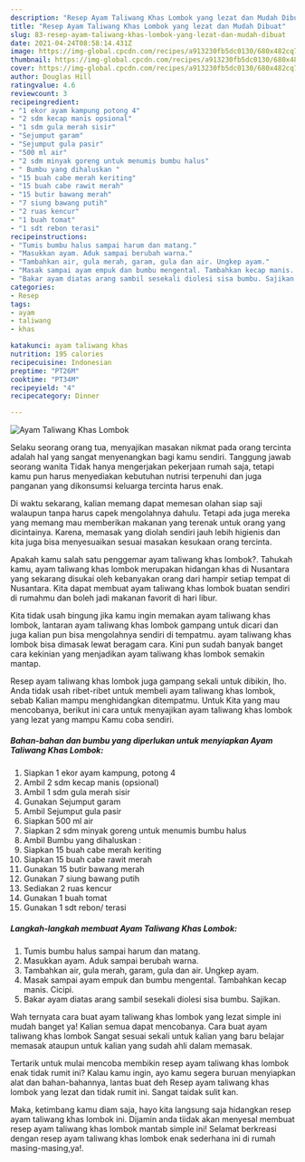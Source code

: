 ```yaml
---
description: "Resep Ayam Taliwang Khas Lombok yang lezat dan Mudah Dibuat"
title: "Resep Ayam Taliwang Khas Lombok yang lezat dan Mudah Dibuat"
slug: 83-resep-ayam-taliwang-khas-lombok-yang-lezat-dan-mudah-dibuat
date: 2021-04-24T08:58:14.431Z
image: https://img-global.cpcdn.com/recipes/a913230fb5dc0130/680x482cq70/ayam-taliwang-khas-lombok-foto-resep-utama.jpg
thumbnail: https://img-global.cpcdn.com/recipes/a913230fb5dc0130/680x482cq70/ayam-taliwang-khas-lombok-foto-resep-utama.jpg
cover: https://img-global.cpcdn.com/recipes/a913230fb5dc0130/680x482cq70/ayam-taliwang-khas-lombok-foto-resep-utama.jpg
author: Douglas Hill
ratingvalue: 4.6
reviewcount: 3
recipeingredient:
- "1 ekor ayam kampung potong 4"
- "2 sdm kecap manis opsional"
- "1 sdm gula merah sisir"
- "Sejumput garam"
- "Sejumput gula pasir"
- "500 ml air"
- "2 sdm minyak goreng untuk menumis bumbu halus"
- " Bumbu yang dihaluskan "
- "15 buah cabe merah keriting"
- "15 buah cabe rawit merah"
- "15 butir bawang merah"
- "7 siung bawang putih"
- "2 ruas kencur"
- "1 buah tomat"
- "1 sdt rebon terasi"
recipeinstructions:
- "Tumis bumbu halus sampai harum dan matang."
- "Masukkan ayam. Aduk sampai berubah warna."
- "Tambahkan air, gula merah, garam, gula dan air. Ungkep ayam."
- "Masak sampai ayam empuk dan bumbu mengental. Tambahkan kecap manis. Cicipi."
- "Bakar ayam diatas arang sambil sesekali diolesi sisa bumbu. Sajikan."
categories:
- Resep
tags:
- ayam
- taliwang
- khas

katakunci: ayam taliwang khas 
nutrition: 195 calories
recipecuisine: Indonesian
preptime: "PT26M"
cooktime: "PT34M"
recipeyield: "4"
recipecategory: Dinner

---
```



![Ayam Taliwang Khas Lombok](https://img-global.cpcdn.com/recipes/a913230fb5dc0130/680x482cq70/ayam-taliwang-khas-lombok-foto-resep-utama.jpg)

Selaku seorang orang tua, menyajikan masakan nikmat pada orang tercinta adalah hal yang sangat menyenangkan bagi kamu sendiri. Tanggung jawab seorang  wanita Tidak hanya mengerjakan pekerjaan rumah saja, tetapi kamu pun harus menyediakan kebutuhan nutrisi terpenuhi dan juga panganan yang dikonsumsi keluarga tercinta harus enak.

Di waktu  sekarang, kalian memang dapat memesan olahan siap saji walaupun tanpa harus capek mengolahnya dahulu. Tetapi ada juga mereka yang memang mau memberikan makanan yang terenak untuk orang yang dicintainya. Karena, memasak yang diolah sendiri jauh lebih higienis dan kita juga bisa menyesuaikan sesuai masakan kesukaan orang tercinta. 



Apakah kamu salah satu penggemar ayam taliwang khas lombok?. Tahukah kamu, ayam taliwang khas lombok merupakan hidangan khas di Nusantara yang sekarang disukai oleh kebanyakan orang dari hampir setiap tempat di Nusantara. Kita dapat membuat ayam taliwang khas lombok buatan sendiri di rumahmu dan boleh jadi makanan favorit di hari libur.

Kita tidak usah bingung jika kamu ingin memakan ayam taliwang khas lombok, lantaran ayam taliwang khas lombok gampang untuk dicari dan juga kalian pun bisa mengolahnya sendiri di tempatmu. ayam taliwang khas lombok bisa dimasak lewat beragam cara. Kini pun sudah banyak banget cara kekinian yang menjadikan ayam taliwang khas lombok semakin mantap.

Resep ayam taliwang khas lombok juga gampang sekali untuk dibikin, lho. Anda tidak usah ribet-ribet untuk membeli ayam taliwang khas lombok, sebab Kalian mampu menghidangkan ditempatmu. Untuk Kita yang mau mencobanya, berikut ini cara untuk menyajikan ayam taliwang khas lombok yang lezat yang mampu Kamu coba sendiri.

<!--inarticleads1-->

##### Bahan-bahan dan bumbu yang diperlukan untuk menyiapkan Ayam Taliwang Khas Lombok:

1. Siapkan 1 ekor ayam kampung, potong 4
1. Ambil 2 sdm kecap manis (opsional)
1. Ambil 1 sdm gula merah sisir
1. Gunakan Sejumput garam
1. Ambil Sejumput gula pasir
1. Siapkan 500 ml air
1. Siapkan 2 sdm minyak goreng untuk menumis bumbu halus
1. Ambil  Bumbu yang dihaluskan :
1. Siapkan 15 buah cabe merah keriting
1. Siapkan 15 buah cabe rawit merah
1. Gunakan 15 butir bawang merah
1. Gunakan 7 siung bawang putih
1. Sediakan 2 ruas kencur
1. Gunakan 1 buah tomat
1. Gunakan 1 sdt rebon/ terasi




<!--inarticleads2-->

##### Langkah-langkah membuat Ayam Taliwang Khas Lombok:

1. Tumis bumbu halus sampai harum dan matang.
1. Masukkan ayam. Aduk sampai berubah warna.
1. Tambahkan air, gula merah, garam, gula dan air. Ungkep ayam.
1. Masak sampai ayam empuk dan bumbu mengental. Tambahkan kecap manis. Cicipi.
1. Bakar ayam diatas arang sambil sesekali diolesi sisa bumbu. Sajikan.




Wah ternyata cara buat ayam taliwang khas lombok yang lezat simple ini mudah banget ya! Kalian semua dapat mencobanya. Cara buat ayam taliwang khas lombok Sangat sesuai sekali untuk kalian yang baru belajar memasak ataupun untuk kalian yang sudah ahli dalam memasak.

Tertarik untuk mulai mencoba membikin resep ayam taliwang khas lombok enak tidak rumit ini? Kalau kamu ingin, ayo kamu segera buruan menyiapkan alat dan bahan-bahannya, lantas buat deh Resep ayam taliwang khas lombok yang lezat dan tidak rumit ini. Sangat taidak sulit kan. 

Maka, ketimbang kamu diam saja, hayo kita langsung saja hidangkan resep ayam taliwang khas lombok ini. Dijamin anda tiidak akan menyesal membuat resep ayam taliwang khas lombok mantab simple ini! Selamat berkreasi dengan resep ayam taliwang khas lombok enak sederhana ini di rumah masing-masing,ya!.

